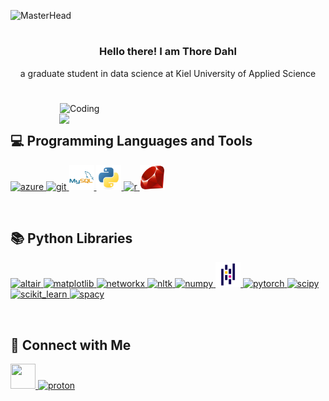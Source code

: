 ![MasterHead](https://github.com/thore-dahl/thore-dahl/assets/130995551/8ab2eebe-86f3-4422-a831-080befd0044e)
<h1></h1>
<h3 align="center">Hello there! I am Thore Dahl</h3>
<p align="center">a graduate student in data science at Kiel University of Applied Science</p>
<h1></h1>
<img align="right" alt="Coding" width="425" src="https://github.com/thore-dahl/thore-dahl/assets/130995551/a74425dd-f4a2-4e91-8dd6-97fdfa8984b2">
<a href="https://github.com/thore-dahl/Coursework">
  <img align="right" src="https://github-readme-stats.vercel.app/api/pin/?username=thore-dahl&repo=Coursework&title_color=ffffff&text_color=ffffff&icon_color=ffffff&bg_color=003140&border_color=003140&border_radius=0" style="width: 426px;"/>
</a>
<br>
<p align="left"> 
  <h2>💻 Programming Languages and Tools</h2>
  <div style="display: inline-block;">
    <a href="https://azure.microsoft.com/en-in/" target="_blank" rel="noreferrer">
      <img src="https://www.vectorlogo.zone/logos/microsoft_azure/microsoft_azure-icon.svg" alt="azure" width="40" height="40"/>
    </a> 
    <a href="https://git-scm.com/" target="_blank" rel="noreferrer"> 
      <img src="https://www.vectorlogo.zone/logos/git-scm/git-scm-icon.svg" alt="git" width="40" height="40"/>  
    </a> 
    <a href="https://www.mysql.com/" target="_blank" rel="noreferrer"> 
      <img src="https://raw.githubusercontent.com/devicons/devicon/master/icons/mysql/mysql-original-wordmark.svg" alt="mysql" width="40" height="40"/> 
    </a>
    <a href="https://www.python.org" target="_blank" rel="noreferrer"> 
      <img src="https://raw.githubusercontent.com/devicons/devicon/master/icons/python/python-original.svg" alt="python" width="40" height="40"/> 
    </a>
    <a href="https://www.r-project.org" target="_blank" rel="noreferrer"> 
      <img src="https://www.vectorlogo.zone/logos/r-project/r-project-official.svg" alt="r" width="40" height="40"/> 
    </a>
    <a href="https://www.ruby-lang.org/en/" target="_blank" rel="noreferrer"> 
      <img src="https://raw.githubusercontent.com/devicons/devicon/master/icons/ruby/ruby-original.svg" alt="ruby" width="40" height="40"/> 
    </a>
  </div>
</p>
<br>
<p align="left"> 
  <h2>📚 Python Libraries</h2>
  <div style="display: inline-block;">
    <a href="https://altair-viz.github.io" target="_blank" rel="noreferrer"> 
      <img src="https://avatars.githubusercontent.com/u/22396732?s=200&v=4" alt="altair" width="40" height="40"/> 
    </a>
    <a href="https://matplotlib.org" target="_blank" rel="noreferrer"> 
      <img src="https://raw.githubusercontent.com/valohai/ml-logos/d8dfb916e50a93a41f3b1ed2ca7bd3dbc77030a2/matplotlib.svg" alt="matplotlib" width="40" height="40"/> 
    </a>
    <a href="https://networkx.org/" target="_blank" rel="noreferrer"> 
      <img src="https://github.com/thore-dahl/thore-dahl/assets/130995551/e5e4e3af-133f-411b-b9e6-d962ac64ca1e" alt="networkx" width="40" height="40"/> 
    </a>
    <a href="https://www.nltk.org" target="_blank" rel="noreferrer"> 
      <img src="https://camo.githubusercontent.com/5e9b376c4bac39a9922df91f37b49779b3dbda300453d27d6a66e895fc036675/68747470733a2f2f676c6f62616c2d75706c6f6164732e776562666c6f772e636f6d2f3564336563333531623165626134333332643231333030342f3565633634356363643064356666336461333365633732365f707974686f6e5f6e6c746b2e706e67" alt="nltk" width="40" height="40"/> 
    </a>
    <a href="https://numpy.org" target="_blank" rel="noreferrer"> 
      <img src="https://www.vectorlogo.zone/logos/numpy/numpy-icon.svg" alt="numpy" width="40" height="40"/> 
    </a>
    <a href="https://pandas.pydata.org/" target="_blank" rel="noreferrer"> 
      <img src="https://raw.githubusercontent.com/devicons/devicon/2ae2a900d2f041da66e950e4d48052658d850630/icons/pandas/pandas-original.svg" alt="pandas" width="40" height="40"/> 
    </a>
    <a href="https://pytorch.org/" target="_blank" rel="noreferrer"> 
      <img src="https://www.vectorlogo.zone/logos/pytorch/pytorch-icon.svg" alt="pytorch" width="40" height="40"/> 
    </a>
    <a href="https://scipy.org" target="_blank" rel="noreferrer"> 
      <img src="https://raw.githubusercontent.com/valohai/ml-logos/d8dfb916e50a93a41f3b1ed2ca7bd3dbc77030a2/scipy.svg" alt="scipy" width="40" height="40"/> 
    </a>
    <a href="https://scikit-learn.org/" target="_blank" rel="noreferrer"> 
      <img src="https://upload.wikimedia.org/wikipedia/commons/0/05/Scikit_learn_logo_small.svg" alt="scikit_learn" width="40" height="40"/> 
    </a>
    <a href="https://spacy.io/" target="_blank" rel="noreferrer"> 
      <img src="https://upload.wikimedia.org/wikipedia/commons/thumb/8/88/SpaCy_logo.svg/1280px-SpaCy_logo.svg.png" alt="spacy" height="20"/> 
    </a>
  </div>
</p>
<br>
<p align="left"> 
  <h2>💫 Connect with Me</h2>
  <div style="display: inline-block;">
    <a href="https://linkedin.com/in/thore-dahl" target="_blank">
      <img src="https://raw.githubusercontent.com/uditkumar489/Icon-pack/44e9bfd92c879c063dadb83851aef6b347ea0ce8/Social%20media/Die%20cut%20-%20transparent/svg/027-linkedin.svg" height="40" width="40"/>
    </a>
    <a href="mailto:thore.dahl@protonmail.com" target="_blank">
      <img src="https://github.com/thore-dahl/thore-dahl/assets/130995551/1ebebe54-6dec-4929-a946-0a3af614b9ee" alt="proton" height="40" width="40"/>
    </a>
  </div>
</p>
